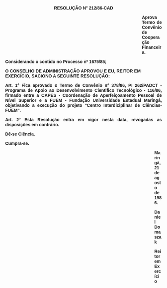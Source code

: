 <BODY>

<B><FONT FACE="Arial"><P ALIGN="CENTER">RESOLU&Ccedil;&Atilde;O N° 212/86-CAD</P>
<P ALIGN="CENTER"></P><DIR>
<DIR>
<DIR>
<DIR>
<DIR>
<DIR>
<DIR>
<DIR>
<DIR>
<DIR>
<DIR>

</B><P ALIGN="JUSTIFY">Aprova Termo de Conv&ecirc;nio de Coopera&ccedil;&atilde;o Financeira.</P>
<P ALIGN="JUSTIFY"></P></DIR>
</DIR>
</DIR>
</DIR>
</DIR>
</DIR>
</DIR>
</DIR>
</DIR>
</DIR>
</DIR>

<P ALIGN="JUSTIFY">Considerando o contido no Processo nº 1675/85;</P>
<P ALIGN="JUSTIFY"></P>
<B><P>O CONSELHO DE ADMINISTRA&Ccedil;&Atilde;O APROVOU E EU, REITOR EM EXERC&Iacute;CIO, SACIONO A SEGUINTE RESOLU&Ccedil;&Atilde;O:</P>
</B><P ALIGN="JUSTIFY"></P>
<B><P ALIGN="JUSTIFY">Art. 1°</B>  Fica aprovado o Termo de Conv&ecirc;nio n° 378/86,  PI 262/PADCT - Programa de Apoio ao Desenvolvimento Cientifico Tecnol&oacute;gico - 116/86, firmado entre a CAPES - Coordena&ccedil;&atilde;o de Aperfei&ccedil;oamento Pessoal de N&iacute;vel Superior e a FUEM - Funda&ccedil;&atilde;o Universidade Estadual Maring&aacute;, objetivando a execu&ccedil;&atilde;o do projeto "Centro Interdiciplinar de Ci&ecirc;ncias-FUEM".</P>
<B><P ALIGN="JUSTIFY">Art. 2°</B>  Esta Resolu&ccedil;&atilde;o entra em vigor nesta data, revogadas as disposi&ccedil;&otilde;es em contr&aacute;rio.</P>
<P ALIGN="JUSTIFY"></P>
<P ALIGN="JUSTIFY">D&ecirc;-se Ci&ecirc;ncia. </P>
<P ALIGN="JUSTIFY">Cumpra-se.</P>
<P ALIGN="JUSTIFY"></P><DIR>
<DIR>
<DIR>
<DIR>
<DIR>
<DIR>
<DIR>
<DIR>
<DIR>
<DIR>
<DIR>
<DIR>

<P ALIGN="JUSTIFY">Maring&aacute;, 21 de agosto de 1986.</P>
<P ALIGN="JUSTIFY"></P>
<P ALIGN="JUSTIFY">Daniel Domaszak</P>
<P ALIGN="JUSTIFY">Reitor em Exerc&iacute;cio </P></DIR>
</DIR>
</DIR>
</DIR>
</DIR>
</DIR>
</DIR>
</DIR>
</DIR>
</DIR>
</DIR>
</DIR>
</FONT></BODY>
